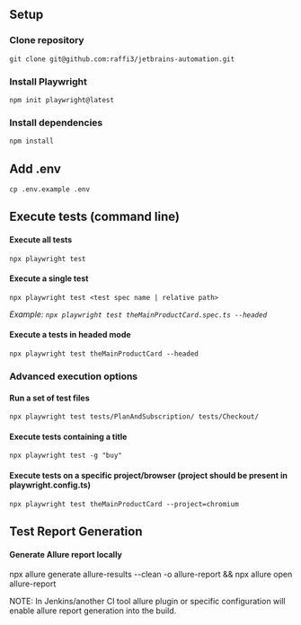 ## Setup
### Clone repository
`git clone git@github.com:raffi3/jetbrains-automation.git`

### Install Playwright
`npm init playwright@latest`

### Install dependencies
`npm install`

## Add .env
`cp .env.example .env`

## Execute tests (command line)
#### Execute all tests
`npx playwright test`
#### Execute a single test
`npx playwright test <test spec name | relative path>`

_Example: `npx playwright test theMainProductCard.spec.ts --headed`_
#### Execute a tests in headed mode
`npx playwright test theMainProductCard --headed`

### Advanced execution options
#### Run a set of test files
`npx playwright test tests/PlanAndSubscription/ tests/Checkout/`

#### Execute tests containing a title
`npx playwright test -g "buy"`

#### Execute tests on a specific project/browser (project should be present in playwright.config.ts)
`npx playwright test theMainProductCard --project=chromium`

## Test Report Generation
#### Generate Allure report locally
npx allure generate allure-results --clean -o allure-report && npx allure open allure-report

NOTE: In Jenkins/another CI tool allure plugin or specific configuration will enable allure report generation into the build.